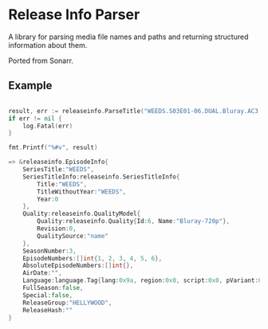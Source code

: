 
Release Info Parser
===================

A library for parsing media file names and paths and returning structured information about them. 

Ported from Sonarr. 

## Example

```go

result, err := releaseinfo.ParseTitle("WEEDS.S03E01-06.DUAL.Bluray.AC3.-HELLYWOOD.avi")
if err != nil {
    log.Fatal(err)
}

fmt.Printf("%#v", result)

=> &releaseinfo.EpisodeInfo{
    SeriesTitle:"WEEDS",
    SeriesTitleInfo:releaseinfo.SeriesTitleInfo{
        Title:"WEEDS", 
        TitleWithoutYear:"WEEDS", 
        Year:0
    }, 
    Quality:releaseinfo.QualityModel{
        Quality:releaseinfo.Quality{Id:6, Name:"Bluray-720p"}, 
        Revision:0, 
        QualitySource:"name"
    }, 
    SeasonNumber:3, 
    EpisodeNumbers:[]int{1, 2, 3, 4, 5, 6}, 
    AbsoluteEpisodeNumbers:[]int{}, 
    AirDate:"", 
    Language:language.Tag{lang:0x9a, region:0x0, script:0x0, pVariant:0x0, pExt:0x0, str:""}, 
    FullSeason:false, 
    Special:false, 
    ReleaseGroup:"HELLYWOOD", 
    ReleaseHash:""
}
```
